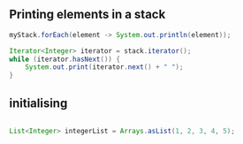 ## Printing elements in a stack

```java 
myStack.forEach(element -> System.out.println(element));

Iterator<Integer> iterator = stack.iterator();
while (iterator.hasNext()) {
    System.out.print(iterator.next() + " ");
}
```

## initialising 
```java

List<Integer> integerList = Arrays.asList(1, 2, 3, 4, 5);

```
